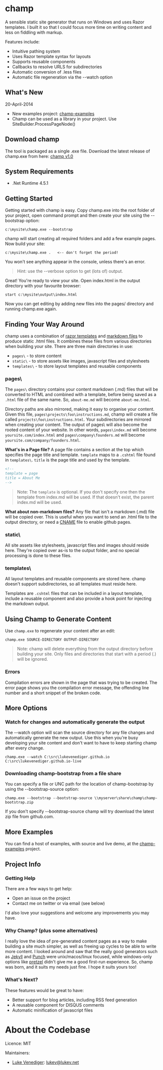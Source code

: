 # champ
A sensible static site generator that runs on Windows and uses Razor templates. I built it so that I could focus more time on writing content and less on fiddling with markup.

Features include:
* Intuitive pathing system
* Uses Razor template syntax for layouts
* Supports reusable components
* Callbacks to resolve URLS for subdirectories
* Automatic conversion of .less files
* Automatic file regeneration via the --watch option

## What's New

20-April-2014
* New examples project: [champ-examples](https://github.com/lukevenediger/champ-examples/)
* Champ can be used as a library in your project. Use SiteBuilder.ProcessPageNode() 

## Download champ
The tool is packaged as a single .exe file. Download the latest release of champ.exe from here: [champ v1.0](https://github.com/lukevenediger/champ/releases/tag/v1.0)

## System Requirements
* .Net Runtime 4.5.1

## Getting Started
Getting started with champ is easy. Copy champ.exe into the root folder of your project, open command prompt 
and then create your site using the --bootstrap option:

```
c:\mysite\champ.exe --bootstrap
```

champ will start creating all required folders and add a few example pages. Now build your site:

```
c:\mysite\champ.exe .   <-- don't forget the period!
```

You won't see anything appear in the console, unless there's an error.

> Hint: use the --verbose option to get (lots of) output.

Great! You're ready to view your site. Open index.html in the output directory with your favourite browser:

```
start c:\mysite\output\index.html
```

Now you can get editing by adding new files into the pages/ directory and running champ.exe again.

## Finding Your Way Around
champ uses a combination of [razor templates](http://weblogs.asp.net/scottgu/archive/2010/07/02/introducing-razor.aspx) and [markdown files](http://daringfireball.net/projects/markdown/syntax) 
to produce static .html files. It combines these files from various directories when building your site. There are three main directories in use:

* `pages\` - to store content 
* `static\` - to store assets like images, javascript files and stylesheets
* `templates\` - to store layout templates and reusable components

### pages\
The `pages\` directory contains your content markdown (.md) files that will be converted to HTML and combined with a template, 
before being saved as a `.html` file of the same name. So, `about-me.md` will become `about-me.html`.

Directory paths are also mirrored, making it easy to organise your content. Given this file, `pages\projects\foo\instructions.md`, 
champ will create a file called `projects\foo\instructions.html`. Your subdirectories are mirrored when creating your content.
The output of pages\ will also become the rooted content of your website. In other words, `pages\index.md` will become `yoursite.com/index.html`
and `pages\company\founders.md` will become `yoursite.com/company/founders.html`.

**What's in a Page file?**
A page file contains a section at the top which specifies the page title and template. `template` maps to a `.cshtml` file found in `templates\`. 
`title` is the page title and used by the template.

```html
<!--
template = page
title = About Me
-->
```

> Note: The `template` is optional. If you don't specify one then the template from index.md will be used. 
If that doesn't exist, the parent index.md will be used.

**What about non-markdown files?**
Any file that isn't a markdown (.md) file will be copied over. This is useful when you want to send an .html file to the output directory, or need a [CNAME](https://help.github.com/articles/setting-up-a-custom-domain-with-pages#setting-the-domain-in-your-repo) file to enable github pages.

### static\
All site assets like stylesheets, javascript files and images should reside here. They're copied over as-is to the output folder, and no special processing is done to these files.

### templates\
All layout templates and reusable components are stored here. champ doesn't support subdirectories, so all templates must reside here. 

Templates are `.cshtml` files that can be included in a layout template, include a reusable component and also provide a hook point for injecting the markdown output.

## Using Champ to Generate Content
Use `champ.exe` to regenerate your content after an edit:

```
champ.exe SOURCE-DIRECTORY OUTPUT-DIRECTORY
```

> Note: champ will delete everything from the output directory before building your site. Only files and directories
that start with a period (.) will be ignored.

### Errors
Compilation errors are shown in the page that was trying to be created. The error page shows you the compilation
error message, the offending line number and a short snippet of the broken code.

## More Options

### Watch for changes and automatically generate the output
The --watch option will scan the source directory for any file changes and automatically generate the
new output. Use this when you're busy developing your site content and don't want to have to keep
starting champ after every change.

```
champ.exe --watch C:\src\lukevenediger.github.io C:\src\lukevenediger.github.io-live
```

### Downloading champ-bootstrap from a file share
You can specify a file or UNC path for the location of champ-bootstrap by using the --bootstrap-source option:

```
champ.exe --bootstrap --bootstrap-source \\myserver\share\champ\champ-bootstrap.zip
```

If you don't specify --bootstrap-source champ will try download the latest zip file from github.com.

## More Examples

You can find a host of examples, with source and live demo, at the [champ-examples](https://github.com/lukevenediger/champ-examples/) project.

## Project Info

### Getting Help
There are a few ways to get help:
* Open an issue on the project
* Contact me on twitter or via email (see below)

I'd also love your suggestions and welcome any improvements you may have.

### Why Champ? (plus some alternatives)
I really love the idea of pre-generated content pages as a way to make building a site much simpler, as well as freeing up cycles
to be able to write more content. I looked around and saw that the really good generators such as [Jekyll](http://github.com/mojombo/jekyll) 
and [Punch](http://laktek.github.com/punch) were unix/macos/linux focused, while windows-only options like [pretzel](https://github.com/Code52/pretzel) 
didn't give me a good first-run experience. So, champ was born, and it suits my needs just fine. I hope it suits yours too!

### What's Next?
These features would be great to have:
* Better support for blog articles, including RSS feed generation
* A reusable component for DISQUS comments
* Automatic minification of javascript files

# About the Codebase
Licence: MIT

Maintainers:
* [Luke Venediger](http://lukevenediger.github.io/): [lukev@lukev.net](mailto:lukev@lukev.net)
